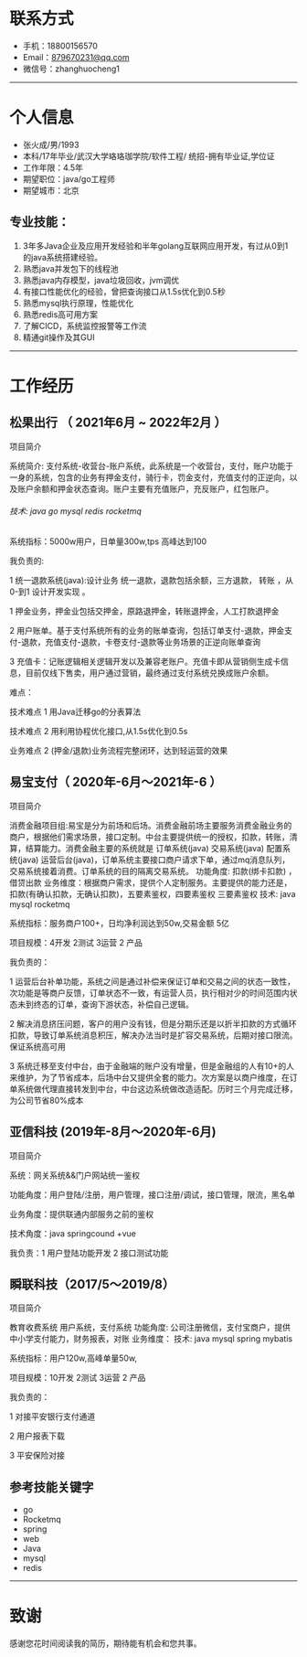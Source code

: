 

# 联系方式

- 手机：18800156570
- Email：879670231@qq.com
- 微信号：zhanghuocheng1

------

# 个人信息

- 张⽕成/男/1993
- 本科/17年毕业/武汉大学珞珞珈学院/软件⼯程/ 统招-拥有毕业证,学位证
- 工作年限：4.5年
- 期望职位：java/go工程师
- 期望城市：北京

## 专业技能：

1. 3年多Java企业及应用开发经验和半年golang互联网应用开发，有过从0到1 的java系统搭建经验。
2. 熟悉java并发包下的线程池
3. 熟悉java内存模型，java垃圾回收，jvm调优
4. 有接口性能优化的经验，曾把查询接口从1.5s优化到0.5秒
5. 熟悉mysql执行原理，性能优化
6. 熟悉redis高可用方案
7. 了解CICD，系统监控报警等工作流
8. 精通git操作及其GUI

------

# 工作经历

## 松果出行 （ 2021年6月 ~ 2022年2月 ）

项目简介

系统简介:  支付系统-收营台-账户系统，此系统是一个收营台，支付，账户功能于一身的系统，包含的业务有押金支付，骑行卡，罚金支付，充值支付的正逆向，以及账户余额和押金状态查询。账户主要有充值账户，充反账户，红包账户。

###### 技术:  java go    mysql redis rocketmq 

系统指标：5000w用户，日单量300w,tps 高峰达到100

我负责的:

1  统一退款系统(java):设计业务 统一退款，退款包括余额，三方退款， 转账 ，从0-到1 设计开发实现 。

1 押金业务，押金业包括交押金，原路退押金，转账退押金，人工打款退押金 

2 用户账单。基于支付系统所有的业务的账单查询，包括订单支付-退款，押金支付-退款，充值支付-退款，卡卷支付-退款等业务场景的正逆向账单查询

3 充值卡：记账逻辑相关逻辑开发以及兼容老账户。充值卡即从营销侧生成卡信息，目前仅线下售卖，用户通过营销，最终通过支付系统兑换成账户余额。

难点：

技术难点 1 用Java迁移go的分表算法 

技术难点 2 用利用协程优化接口,从1.5s优化到0.5s

业务难点 2 (押金/退款)业务流程完整闭环，达到轻运营的效果

## 易宝支付（ 2020年-6月～2021年-6 ）

项目简介

消费金融项目组:易宝是分为前场和后场。消费金融前场主要服务消费金融业务的商户，根据他们需求场景，接口定制。中台主要提供统一的授权，扣款，转账，清算，结算能力。消费金融主要的系统就是 订单系统(java) 交易系统(java)  配置系统(java)  运营后台(java)，订单系统主要接口商户请求下单，通过mq消息队列，交易系统接着消费。订单系统的目的隔离交易系统。
功能角度: 扣款(绑卡扣款) ，借贷出款
业务维度：根据商户需求，提供个人定制服务。主要提供的能力还是，扣款(有确认扣款，无确认扣款)，五要素鉴权，四要素鉴权 三要素鉴权
技术:  java mysql rocketmq

系统指标：服务商户100+，日均净利润达到50w,交易金额 5亿

项目规模：4开发 2测试 3运营  2 产品

我负责的：

1 运营后台补单功能，系统之间是通过补偿来保证订单和交易之间的状态一致性，次功能是等商户反馈，订单状态不一致，有运营人员，执行相对少的时间范围内状态未到终态的订单，查询下游状态，补偿自己逻辑。

2 解决消息挤压问题，客户的用户没有钱，但是分期乐还是以折半扣款的方式循环扣款，导致订单系统消息积压，解决办法当时是扩容交易系统，后期对接口限流。保证系统高可用

3 系统迁移至支付中台，由于金融端的账户没有增量，但是金融组的人有10+的人来维护，为了节省成本，后场中台又提供全套的能力。次方案是以商户维度，在订单系统做代理直接转发到中台，中台这边系统做改造适配。历时三个月完成迁移，为公司节省80%成本

## 亚信科技 (2019年-8月～2020年-6月)

项目简介

系统：网关系统&&门户网站统一鉴权

功能角度：用户登陆/注册，用户管理，接口注册/调试，接口管理，限流，黑名单

业务角度：提供联通内部服务之前的鉴权

技术角度：java springcound +vue

我负责：1 用户登陆功能开发 2 接口测试功能 

## 瞬联科技（2017/5～2019/8）

项目简介

教育收费系统 用户系统，支付系统 
功能角度: 公司注册微信，支付宝商户，提供中小学支付能力，财务报表，对账
业务维度：
技术:  java mysql spring mybatis

系统指标：用户120w,高峰单量50w,

项目规模：10开发 2测试 3运营  2 产品

我负责的：

1 对接平安银行支付通道

2 用户报表下载

3 平安保险对接

## 参考技能关键字

- go
- Rocketmq
- spring
- web
- Java
- mysql
- redis

------

# 致谢

感谢您花时间阅读我的简历，期待能有机会和您共事。